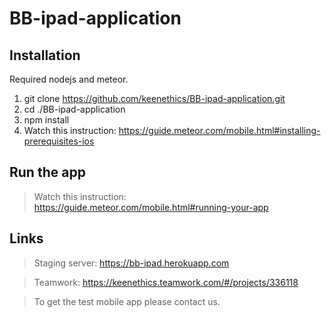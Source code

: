 # BB-ipad-application

## Installation

Required nodejs and meteor.
> 
1. git clone https://github.com/keenethics/BB-ipad-application.git
2. cd ./BB-ipad-application
3. npm install 
4. Watch this instruction: https://guide.meteor.com/mobile.html#installing-prerequisites-ios

## Run the app
> Watch this instruction: https://guide.meteor.com/mobile.html#running-your-app

## Links
> Staging server: https://bb-ipad.herokuapp.com

> Teamwork: https://keenethics.teamwork.com/#/projects/336118

> To get the test mobile app please contact us.